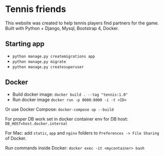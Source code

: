 # Tennis friends #

This website was created to help tennis players find partners for the game.
Built with Python + Django, Mysql, Bootstrap 4, Docker.

## Starting app ##
- `python manage.py createmigrations app`
- `python manage.py migrate`
- `python manage.py createsuperuser`

## Docker ##
- Build docker image: `docker build . --tag "tennis:1.0"`
- Run docker image `docker run -p 8000:8000 -i -t <ID>`

Or use Docker Compose: `docker-compose up --build`

For proper DB work set in docker container env for DB host: `DB_HOST=host.docker.internal`

For Mac: add `static`, `app` and `nginx` folders to `Preferences -> File Sharing` of Docker.

Run commands inside Docker: `docker exec -it <mycontainer> bash`